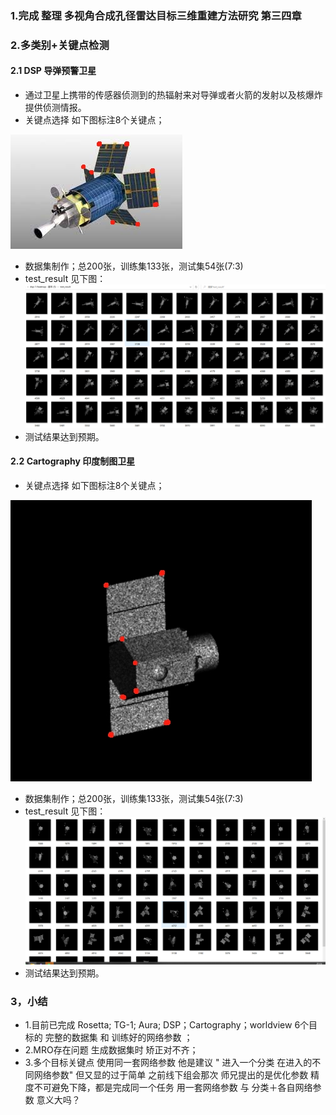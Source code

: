 ### 1.完成 整理 多视角合成孔径雷达目标三维重建方法研究   第三四章
### 2.多类别+关键点检测 
#### 2.1 DSP 导弹预警卫星
- 通过卫星上携带的传感器侦测到的热辐射来对导弹或者火箭的发射以及核爆炸提供侦测情报。
- 关键点选择 如下图标注8个关键点；
  
![11.72](images/dsp1.jpg)

- 数据集制作；总200张，训练集133张，测试集54张(7:3)
- test_result 见下图：
![11.73](images/dsp2.png)
- 测试结果达到预期。

#### 2.2  Cartography  印度制图卫星
- 关键点选择 如下图标注8个关键点；
  
![11.74](images/c3.png)

- 数据集制作；总200张，训练集133张，测试集54张(7:3)
- test_result 见下图：
![11.74](images/c1.png)
- 测试结果达到预期。
### 3，小结
- 1.目前已完成 Rosetta;  TG-1;  Aura;  DSP；Cartography；worldview  6个目标的  完整的数据集 和 训练好的网络参数 ；
- 2.MRO存在问题 生成数据集时 矫正对不齐；
- 3.多个目标关键点  使用同一套网络参数   他是建议 " 进入一个分类  在进入的不同网络参数"    但又显的过于简单  之前线下组会那次 师兄提出的是优化参数 精度不可避免下降，都是完成同一个任务  用一套网络参数   与  分类＋各自网络参数 意义大吗？ 
